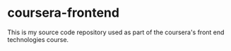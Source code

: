 # coursera-frontend
This is my source code repository used as part of the coursera's front end technologies course.
